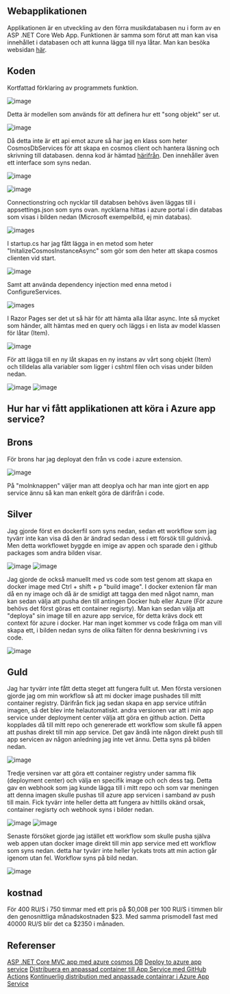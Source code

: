 ## Webapplikationen

Applikationen är en utveckling av den förra musikdatabasen nu i form av en ASP .NET Core Web App.
Funktionen är samma som förut att man kan visa innehållet i databasen och att kunna lägga till nya låtar.
Man kan besöka websidan [här](https://songlibrary.azurewebsites.net/).

## Koden

Kortfattad förklaring av programmets funktion.

![image](/images/song_model.PNG)

Detta är modellen som används för att definera hur ett "song objekt" ser ut.

![image](/images/services.PNG)

Då detta inte är ett api emot azure så har jag en klass som heter CosmosDbServices för att skapa en cosmos client och hantera läsning och skrivning till databasen.
denna kod är hämtad [härifrån](https://docs.microsoft.com/sv-se/azure/cosmos-db/sql/sql-api-dotnet-application).
Den innehåller även ett interface som syns nedan.

![image](/images/services_interface.PNG)

![image](/images/appsettings.PNG)

Connectionstring och nycklar till databsen behövs även läggas till i appsettings.json som syns ovan.
nycklarna hittas i azure portal i din databas som visas i bilden nedan (Microsoft exempelbild, ej min databas).

![images](/images/cosmos_key.PNG)

I startup.cs har jag fått lägga in en metod som heter "InitalizeCosmosInstanceAsync" som gör som den heter att skapa cosmos clienten vid start.

![image](/images/startup_initializeclient.PNG)

Samt att använda dependency injection med enna metod i ConfigureServices.

![images](/images/configureservice.PNG)

I Razor Pages ser det ut så här för att hämta alla låtar async.
Inte så mycket som händer, allt hämtas med en query och läggs i en lista av model klassen för låtar (Item).

![image](/images/allsongs.PNG)

För att lägga till en ny låt skapas en ny instans av vårt song objekt (Item) och tilldelas alla variabler som ligger i cshtml filen och visas under bilden nedan.

![image](/images/addsong.PNG)
![image](/images/html_addsong.PNG)

## Hur har vi fått applikationen att köra i Azure app service?

## Brons

För brons har jag deployat den från vs code i azure extension.

![image](/images/brons_deploy.PNG)

På "molnknappen" väljer man att deoplya och har man inte gjort en app service ännu så kan man enkelt göra de därifrån i code.

## Silver

Jag gjorde först en dockerfil som syns nedan, sedan ett workflow som jag tyvärr inte kan visa då den är ändrad sedan dess i ett försök till guldnivå.
Men detta workflowet byggde en imige av appen och sparade den i github packages som andra bilden visar.

![image](/images/dockerfile.PNG)
![image](/images/package.PNG)

Jag gjorde de också manuellt med vs code som test genom att skapa en docker image med Ctrl + shift + p "build image".
I docker extenion får man då en ny image och då är de smidigt att tagga den med något namn, man kan sedan välja att pusha den till antingen Docker hub
eller Azure (För azure behövs det först göras ett container regisrty).
Man kan sedan välja att "deploya" sin image till en azure app service, för detta krävs dock ett context för azure i docker.
Har man inget kommer vs code fråga om man vill skapa ett, i bilden nedan syns de olika fälten för denna beskrivning i vs code.

![image](/images/vs-code_deploy.PNG)

## Guld

Jag har tyvärr inte fått detta steget att fungera fullt ut. Men första versionen gjorde jag om min workflow så att mi docker image pushades till mitt container registry.
Därifrån fick jag sedan skapa en app service utifrån imagen, så det blev inte helautomatiskt.
andra versionen var att i min app service under deployment center välja att göra en github action. Detta kopplades då till mitt repo och genererade ett workflow
som skulle få appen att pushas direkt till min app service. Det gav ändå inte någon direkt push till app servicen av någon anledning jag inte vet ännu.
Detta syns på bilden nedan.

![image](/images/azure_github-action.PNG)

Tredje versinen var att göra ett container registry under samma flik (deployment center) och välja en specifik image och och dess tag.
Detta gav en webhook som jag kunde lägga till i mitt repo och som var meningen att denna imagen skulle pushas till azure app servicen i samband av push till main.
Fick tyvärr inte heller detta att fungera av hittills okänd orsak, container regisrty och webhook syns i bilder nedan.

![image](/images/azure_webhook.PNG)
![image](/images/github_webhook.PNG)

Senaste försöket gjorde jag istället ett workflow som skulle pusha själva web appen utan docker image direkt till min app service med ett workflow som syns nedan.
detta har tyvärr inte heller lyckats trots att min action går igenom utan fel. Workflow syns på bild nedan.

![image](/images/latest_workflow_deploy.PNG)

## kostnad

För 400 RU/S i 750 timmar med ett pris på $0,008 per 100 RU/S i timmen blir den genosnittliga månadskostnaden $23.
Med samma prismodell fast med 40000 RU/S blir det ca $2350 i månaden.

## Referenser

[ASP .NET Core MVC app med azure cosmos DB](https://docs.microsoft.com/sv-se/azure/cosmos-db/sql/sql-api-dotnet-application)
[Deploy to azure app service](https://code.visualstudio.com/docs/containers/app-service)
[Distribuera en anpassad container till App Service med GitHub Actions](https://docs.microsoft.com/sv-se/azure/app-service/deploy-container-github-action?tabs=publish-profile)
[Kontinuerlig distribution med anpassade containrar i Azure App Service](https://docs.microsoft.com/sv-se/azure/app-service/deploy-ci-cd-custom-container?tabs=private&pivots=container-linux)

